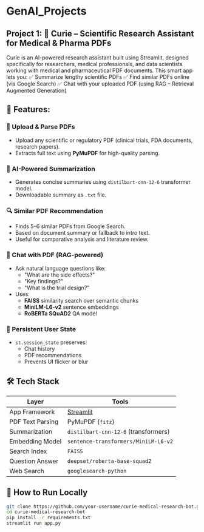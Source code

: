 # GenAI_Projects

## Project 1: 🧬 Curie – Scientific Research Assistant for Medical & Pharma PDFs
Curie is an AI-powered research assistant built using Streamlit, designed specifically for researchers, medical professionals, and data scientists working with medical and pharmaceutical PDF documents.
This smart app lets you:
✅ Summarize lengthy scientific PDFs
✅ Find similar PDFs online (via Google Search)
✅ Chat with your uploaded PDF (using RAG – Retrieval Augmented Generation)

## 🚀 Features:
### 📄 Upload & Parse PDFs
- Upload any scientific or regulatory PDF (clinical trials, FDA documents, research papers).
- Extracts full text using **PyMuPDF** for high-quality parsing.
### 📝 AI-Powered Summarization
- Generates concise summaries using `distilbart-cnn-12-6` transformer model.
- Downloadable summary as `.txt` file.
### 🔍 Similar PDF Recommendation
- Finds 5–6 similar PDFs from Google Search.
- Based on document summary or fallback to intro text.
- Useful for comparative analysis and literature review.
### 💬 Chat with PDF (RAG-powered)
- Ask natural language questions like:
  - "What are the side effects?"
  - "Key findings?"
  - "What is the trial design?"
- Uses:
  - **FAISS** similarity search over semantic chunks
  - **MiniLM-L6-v2** sentence embeddings
  - **RoBERTa SQuAD2** QA model

### 🧠 Persistent User State
- `st.session_state` preserves:
  - Chat history
  - PDF recommendations
  - Prevents UI flicker or blur

## 🛠️ Tech Stack
| Layer            | Tools                                   |
|------------------|------------------------------------------|
| App Framework    | [Streamlit](https://streamlit.io)        |
| PDF Text Parsing | PyMuPDF (`fitz`)                         |
| Summarization    | `distilbart-cnn-12-6` (transformers)     |
| Embedding Model  | `sentence-transformers/MiniLM-L6-v2`     |
| Search Index     | `FAISS`                                  |
| Question Answer  | `deepset/roberta-base-squad2`            |
| Web Search       | `googlesearch-python`                    |

## 📂 How to Run Locally
```bash
git clone https://github.com/your-username/curie-medical-research-bot.git
cd curie-medical-research-bot
pip install -r requirements.txt
streamlit run app.py
